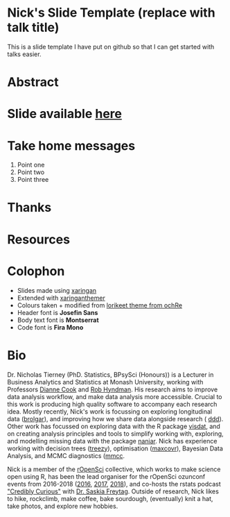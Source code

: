 # Nick's Slide Template (replace with talk title)
<!-- NETLIFY BADGE SHOULD GO HERE-->

This is a slide template I have put on github so that I can get started with talks easier.

# Abstract

# Slide available [here](https://bit.ly/FILL-ME-IN)

# Take home messages 

1. Point one
1. Point two
1. Point three

# Thanks

# Resources

# Colophon

  - Slides made using [xaringan](https://github.com/yihui/xaringan)
  - Extended with
    [xaringanthemer](https://github.com/gadenbuie/xaringanthemer)
  - Colours taken + modified from [lorikeet theme from
    ochRe](https://github.com/ropenscilabs/ochRe)
  - Header font is **Josefin Sans**
  - Body text font is **Montserrat**
  - Code font is **Fira Mono**

# Bio

Dr. Nicholas Tierney (PhD. Statistics, BPsySci (Honours)) is a Lecturer in Business Analytics and Statistics at Monash University, working with Professors
[Dianne Cook](http://dicook.org/) and [Rob Hyndman](https://robjhyndman.com/). His research aims to improve data analysis
workflow, and make data analysis more accessible. Crucial to this work is producing high quality software to
accompany each research idea. Mostly recently, Nick's work is focussing on exploring longitudinal data ([brolgar](http://brolgar.njtierney.com/)), and improving how we share data alongside research ( [ddd](https://github.com/karthik/ddd)). Other work has focussed on exploring data
with the R package [visdat](http://visdat.njtierney.com/), and on creating analysis principles and tools
to simplify working with, exploring, and modelling missing data with the
package [naniar](http://naniar.njtierney.com/). Nick has experience working with decision trees ([treezy](http://treezy.njtierney.com/)),
optimisation ([maxcovr](http://maxcovr.njtierney.com/)), Bayesian Data Analysis, and MCMC diagnostics ([mmcc](http://mmcc.njtierney.com/).

Nick is a member of the [rOpenSci](https://ropensci.org/) collective, which works to make science
open using R, has been the lead organiser for the rOpenSci ozunconf
events from 2016-2018 ([2016](https://auunconf.ropensci.org/), [2017](https://ozunconf17.ropensci.org/), [2018](https://ozunconf18.ropensci.org/)), and co-hosts the rstats podcast ["Credibly
Curious"](https://soundcloud.com/crediblycurious) with [Dr. Saskia Freytag](https://careers.amsi.org.au/saskia/). Outside of research, Nick likes to
hike, rockclimb, make coffee, bake sourdough, (eventually) knit a hat, take photos, and explore new hobbies.
